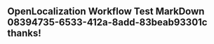 <properties
ms.topic="hero-topic1"
ms.test1="hero-topic"
ms.test2="test"/>

## OpenLocalization Workflow Test MarkDown 08394735-6533-412a-8add-83beab93301c thanks!
